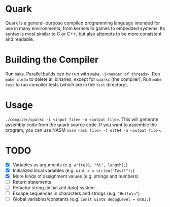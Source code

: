# Quark
Quark is a general-purpose compiled programming language intended for use in many environments, from kernels to games to embedded systems. Its syntax is most similar to C or C++, but also attempts to be more consistent and readable.

# Building the Compiler
Run `make`. Parallel builds can be run with `make -j<number of threads>`.
Run `make clean` to delete all binaries, except for `quarkc` (the compiler).
Run `make test` to run compiler tests (which are in the `test` directory).

# Usage
`./compiler/quarkc -i <input file> -o <output file>`. This will generate assembly code from the quark source code. If you want to assemble the program, you can use NASM `nasm <asm file> -f elf64 -o <output file>`.

# TODO
- [x] Variables as arguments (e.g. `write(0, "hi", length);`)
- [x] Initialized local variables (e.g. `uint x = strlen("Test!");`)
- [x] More kinds of assignment values (e.g. strings and numbers)
- [ ] Return statements
- [ ] Refactor string (initialized data) system
- [ ] Escape sequences in characters and strings (e.g. `"Hello\n"`)
- [ ] Global variables/constants (e.g. `const uint8 debugLevel = 0x03;`)
